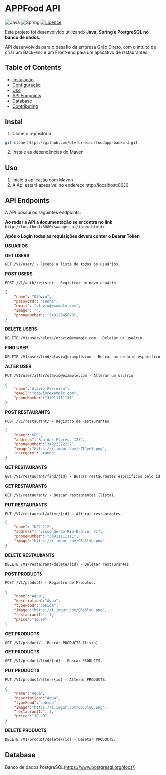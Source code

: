 # APPFood API

![Java](https://img.shields.io/badge/java-%23ED8B00.svg?style=for-the-badge&logo=openjdk&logoColor=white)
![Spring](https://img.shields.io/badge/spring-%236DB33F.svg?style=for-the-badge&logo=spring&logoColor=white)
[![Licence](https://img.shields.io/github/license/Ileriayo/markdown-badges?style=for-the-badge)](./LICENSE)

Este projeto foi desenvolvido utilizando **Java, Spring e PostgreSQL no banco de dados.** 

API desenvolvida para o desafio da empresa Grão Direto, com o intuito de criar um Back-end e um Front-end para um aplicativo de restaurantes.

## Table of Contents

- [Instalação](#instal)
- [Configuração](#configuration)
- [Uso](#uso)
- [API Endpoints](#api-endpoints)
- [Database](#database)
- [Contributing](#contributing)

## Instal

1. Clone o repositório:

```bash
git clone https://github.com/otvferreira/foodapp-backend.git
```

2. Instale as dependências do Maven

## Uso

1. Inicie a aplicação com Maven
2. A Api estará acessível no endereço http://localhost:8080


## API Endpoints
A API possui os seguintes endpoints:

**Ao rodar a API a documentação se encontra no link**
```http://localhost:8080/swagger-ui/index.html#/```

**Após o Login todas as requisições devem conter o Bearer Token**

**USUARIOS**

**GET USERS**
```markdown
GET /V1/user/ - Recebe a lista de todos os usuários.
```

**POST USERS**
```markdown
POST /V1/auth/register - Registrar um novo usuário.
```
```json
{
    "name": "Otávio",
    "password": "senha",
    "email": "otavio@example.com",
    "image": "",
    "phoneNumber": "34912345678",
}
```

**DELETE USERS**
```markdown
DELETE /V1/user/delete/otavio@example.com - Deletar um usuário.
```

**FIND USER**
```markdown
DELETE /V1/user/find/otavio@example.com - Buscar um usuário específico por email.
```

**ALTER USER**
```markdown
PUT /V1/user/alter/otavio@example.com - Alterar um usuário 
```
```json
{
	"name":"Otávio Ferreira",
	"email":"otavio@example.com",
	"phoneNumber":"34911111111"
}
```



**POST RESTAURANTS**
```markdown
POST /V1/restaurant/ - Registro de Restaurantes
```
```json
{
	"name":"KFC",
	"address":"Rua das Flores, 123",
	"phoneNumber":"34922222222",
	"image":"https://i.imgur.com/sZ1Jye3.png",
	"category":"Frango"
}
```

**GET RESTAURANTS**
```markdown
GET /V1/restaurant/find/{id} - Buscar restaurantes específicos pelo id.
```

**GET RESTAURANTS**
```markdown
GET /V1/restaurant/ - Buscar restaurantes (lista).
```

**PUT RESTAURANTS**
```markdown
PUT /V1/restaurant/alter/{id} - Alterar restaurantes.
```
```json
{
	"name": "KFC 212",
	"address": "Visconde do Rio Branco, 31",
	"phoneNumber": "34911111111",
	"image":"https://i.imgur.com/O5c3lyU.png"
}
```

**DELETE RESTAURANTS**
```markdown
DELETE /V1/restaurant/delete/{id} - Deletar restaurantes.
```



**POST PRODUCTS**
```markdown
POST /V1/product/ - Registro de Produtos.
```
```json
{
	"name":"Água",
	"description":"Água",
	"typeFood":"bebida",
	"image":"https://i.imgur.com/O5c3lyU.png",
	"restaurantId": 1,
	"price":"10.90"
}
```

**GET PRODUCTS**
```markdown
GET /V1/product/ - Buscar PRODUCTS (lista).
```

**GET PRODUCTS**
```markdown
GET /V1/product/find/{id} - Buscar PRODUCTS.
```

**PUT PRODUCTS**
```markdown
PUT /V1/product/alter/{id} - Alterar PRODUCTS.
```
```json
{
	"name":"Água",
	"description":"Água",
	"typeFood":"bebida",
	"image":"https://i.imgur.com/O5c3lyU.png",
	"restaurantId": 1,
	"price":"10.90"
}
```

**DELETE PRODUCTS**
```markdown
DELETE /V1/product/delete/{id} - Deletar PRODUCTS.
```


## Database
Banco de dados PostgreSQL(https://www.postgresql.org/docs/)

